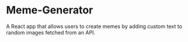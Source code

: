 # Meme-Generator
A React app that allows users to create memes by adding custom text to random images fetched from an API.

